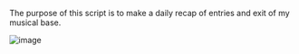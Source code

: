 The purpose of this script is to make a daily recap of entries and exit of my musical base.<br>

![image](https://github.com/u2pitchjami/recap_music/assets/149841209/8f30e760-86c1-4b15-8310-5ea3eb924c2a)
